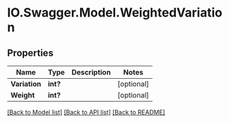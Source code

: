 # IO.Swagger.Model.WeightedVariation
## Properties

Name | Type | Description | Notes
------------ | ------------- | ------------- | -------------
**Variation** | **int?** |  | [optional] 
**Weight** | **int?** |  | [optional] 

[[Back to Model list]](../README.md#documentation-for-models) [[Back to API list]](../README.md#documentation-for-api-endpoints) [[Back to README]](../README.md)

